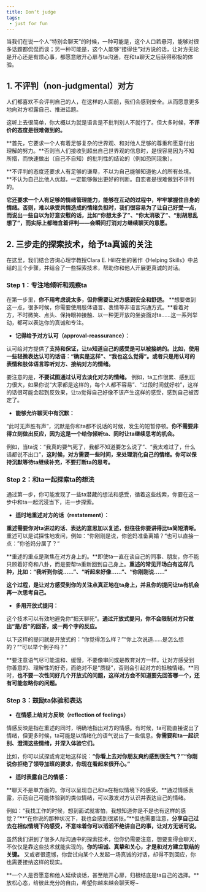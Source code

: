 ```yaml
---
title: Don‘t judge
tags:
 - just for fun
---
```




​		当我们在说一个人“特别会聊天”的时候，一种可能是，这个人口若悬河，能够对很多话题都侃侃而谈；另一种可能是，这个人能够“接得住”对方说的话，让对方无论是开心还是有烦心事，都愿意敞开心扉与ta沟通，在和ta聊天之后获得积极的体验。

## **1. 不评判（non-judgmental）对方**

人们都喜欢不会评判自己的人，在这样的人面前，我们会感到安全。从而愿意更多地向对方袒露自己、推进话题。

这听上去很简单，你大概以为就是语言是不批判别人不就行了。但大多时候，**不评价的态度是很难做到的。**

**首先，它要求一个人有着足够复杂的世界观、和对他人足够的尊重和愿意付出理解的努力。**否则当人们接收到超出自己世界观的信息时，是很容易因为不知所措，而快速做出（自己不自知）的批判性的结论的（例如恐同现象）。

**不评判的态度还要求人有足够的谦卑，不以为自己能够知道他人的所有处境。**不认为自己比他人优越，一定能够做出更好的判断。自恋者是很难做到不评判的。

**它还要求一个人有足够的情绪管理能力，能够在互动的过程中，牢牢掌握住自身的情绪。**否则，难以承受共情造成的情绪负担时，我们很容易为了让自己好受一点，而说出一些自以为好意安慰的话，比如“你想太多了”、“你太消极了”、“别胡思乱想了”，而实际上都暗含着评判**——会瞬间打消对方继续聊天的意愿。**

## **2. 三步走的探索技术，给予ta真诚的关注**

在这里，我们结合咨询心理学教授Clara E. Hill在他的著作《Helping Skills》中总结的三个步骤，并结合了一些探索技术，帮助你和他人开展更真诚的对话。

### **Step 1：专注地倾听和观察ta**

在第一步里，**你不用考虑说太多，但你需要让对方感到安全和舒适。** **想要做到这一点，很多时候，你需要使用肢体语言、表情等非语言沟通方式。**看着对方，不时微笑、点头、保持眼神接触、以一种更开放的坐姿面对ta……这一系列举动，都可以表达你的真诚和专注。

- **记得给予对方认可（approval-reassurance）：**

认可给对方提供了**支持和保证，让ta知道自己的感受是可以被接纳的。**比如，使用一些轻微表达认可的话语：“确实是这样”、“我也这么觉得”。或者**只是用认可的表情和肢体语言聆听对方、接纳对方的情绪。**

要注意的是，**不要试图通过认可去淡化对方的情绪。** 例如，ta工作很累、感到压力很大，如果你说“大家都是这样的，每个人都不容易”、“过段时间就好啦”，这样的话很可能会起到反效果，让ta觉得自己好像不该产生这样的感受，感到自己被否定了。

- **能够允许聊天中有沉默：**

“此时无声胜有声”，沉默是你和ta都不说话的时候，发生的短暂停顿。**你不需要非得立刻做出反应，因为这是一个给你倾听ta、同时让ta继续思考的机会。**

例如，当ta说：“我真的要气死了，我都不知道要怎么说了”、“我太难过了，什么话都说不出口”，**这时候，对方需要一些时间，来处理消化自己的情绪。你可以保持沉默等待ta继续补充，不要打断ta的思考。**

### **Step 2：和ta一起探索ta的想法**

通过第一步，你可能发现了一些ta潜藏的想法和感受，循着这些线索，你要在这一步中和ta一起沉浸当下，进一步探索。

- **适时地重述对方的话（restatement）：**

**重述需要你对ta讲过的话、表达的意思加以复述，但往往你要讲得比ta简短清晰。** 重述可以是试探性地发问，例如：“你刚刚是说，你爸妈准备离婚？“也可以直接一点：”你爸妈分居了？“

**重述的重点是聚焦在对方身上的。**即使ta一直在谈自己的同事、朋友，你不能只顾着好奇和八卦，而是要帮ta重新回到自己身上。**重述的常见开场白有这样几种，比如：“我听到你说……”、“听起来好像……”、“你刚刚说……”**

**这个过程，是让对方感受到你的关注点真正地在ta身上，并且你的提问让ta有机会再一次思考自己。**

- **多用开放式提问：**

这个技术可以有效地避免你“把天聊死”。**通过开放式提问，你不会限制对方只做出“是/否”的回答，或一两个字的反应。**

以下这样的提问就是开放式的：“你觉得怎么样？”“你上次说道……是怎么想的？”“可以举个例子吗？”

**要注意语气尽可能温和、缓慢，不要像审问或是教育对方一样。让对方感受到你善意的、理解性的好奇，而绝对不是“质疑”，否则会引起对方的抵触情绪。**同时，**也不要一次性问好几个开放式的问题，这样对方会不知道要先回答哪一个，还有可能忽略你的问题。**

### **Step 3：鼓励ta体验和表达**

- **在情感上给对方反映（reflection of feelings）**

情感反映是指在重述的同时，明确地指出对方的情感。有时候，ta可能直接说出了情绪，但更多时候，ta可能是以情绪化的语气说出了一些信息。**你需要和ta一起识别、澄清这些情绪，并深入体验它们。**

比如，你可以试探或肯定地这样说：**“你看上去对你朋友爽约感到很生气？”“你刚说你拒绝了领导加班的要求，你现在看起来很开心。”**

- **适时表露自己的情感：**

**聊天不是单方面的。你可以呈现自己和ta在相似情境下的感受。**通过情感表露，示范自己可能体验到的类似情绪，可以激发对方认识并表达自己的情绪。

例如：“我找工作的时候，想到面试就害怕，我想知道你是不是也有这样的感觉？”**“在你说的那种状况下，我也会感到很紧张。”**但也需要注意，**分享自己过去在相似情境下的感受，不意味着你可以滔滔不绝讲自己的事，让对方无话可说。**



虽然我们讲到了很多人际沟通中的探索技术，但你仍需要注意，想要变得会聊天，不仅仅是靠这些技术就能实现的。**你的坦诚、真挚和关心，才是和对方建立联结的关键。** 又或者很遗憾，你尝试向某个人发起一场真诚的对话，却得不到回应，你也需要接纳这样的现实。

**一个人是否愿意和他人延续谈话，甚至敞开心扉，归根结底是ta自己的选择。**放松心态，给彼此充分的自由，希望你越来越会聊天呀~
